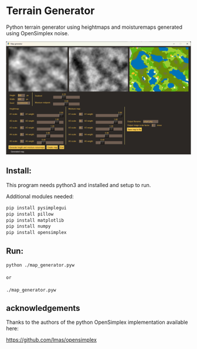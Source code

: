 # Terrain Generator
Python terrain generator using heightmaps and moisturemaps generated using OpenSimplex noise.

![Screenshot](https://github.com/farac/terrain_generator/blob/master/docs/images/showcase.png)

## Install:

This program needs python3 and installed and setup to run.

Additional modules needed:

```sh
pip install pysimplegui
pip install pillow
pip install matplotlib
pip install numpy
pip install opensimplex
```

## Run:

```sh
python ./map_generator.pyw

or

./map_generator.pyw
```

## acknowledgements

Thanks to the authors of the python OpenSimplex implementation available here:

https://github.com/lmas/opensimplex


